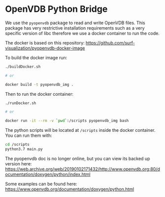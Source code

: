 # OpenVDB Python Bridge

We use the `pyopenvdb` package to read and write OpenVDB files. This package has very restrictive installation requirements such as a very specific version of libc therefore we use a docker container to run the code.

The docker is based on this repository: https://github.com/surf-visualization/pyopenvdb-docker-image

To build the docker image run:

```bash
./buildDocker.sh

# or

docker build -t pyopenvdb_img .
```

Then to run the docker container:

```bash
./runDocker.sh

# or

docker run -it --rm -v `pwd`:/scripts pyopenvdb_img bash
```

The python scripts will be located at `/scripts` inside the docker container. You can run them with:

```bash
cd /scripts
python3.7 main.py
```

The pyopenvdb doc is no longer online, but you can view its backed up version here: https://web.archive.org/web/20190102171432/http://www.openvdb.org:80/documentation/doxygen/python/index.html

Some examples can be found here: https://www.openvdb.org/documentation/doxygen/python.html